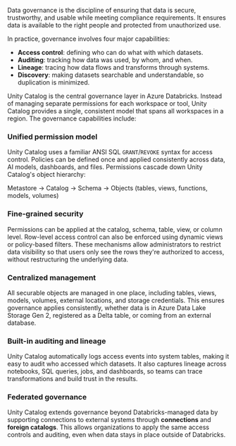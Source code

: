 ﻿Data governance is the discipline of ensuring that data is secure, trustworthy, and usable while meeting compliance requirements. It ensures data is available to the right people and protected from unauthorized use.  

In practice, governance involves four major capabilities:

- **Access control**: defining who can do what with which datasets.  
- **Auditing**: tracking how data was used, by whom, and when.  
- **Lineage**: tracing how data flows and transforms through systems.  
- **Discovery**: making datasets searchable and understandable, so duplication is minimized.  

Unity Catalog is the central governance layer in Azure Databricks. Instead of managing separate permissions for each workspace or tool, Unity Catalog provides a single, consistent model that spans all workspaces in a region. The governance capabilities include:

### Unified permission model

Unity Catalog uses a familiar ANSI SQL `GRANT`/`REVOKE` syntax for access control. Policies can be defined once and applied consistently across data, AI models, dashboards, and files. Permissions cascade down Unity Catalog's object hierarchy:

Metastore → Catalog → Schema → Objects (tables, views, functions, models, volumes)

### Fine-grained security

Permissions can be applied at the catalog, schema, table, view, or column level. Row-level access control can also be enforced using dynamic views or policy-based filters. These mechanisms allow administrators to restrict data visibility so that users only see the rows they're authorized to access, without restructuring the underlying data.

### Centralized management

All securable objects are managed in one place, including tables, views, models, volumes, external locations, and storage credentials. This ensures governance applies consistently, whether data is in Azure Data Lake Storage Gen 2, registered as a Delta table, or coming from an external database.

### Built-in auditing and lineage

Unity Catalog automatically logs access events into system tables, making it easy to audit who accessed which datasets. It also captures lineage across notebooks, SQL queries, jobs, and dashboards, so teams can trace transformations and build trust in the results.

### Federated governance

Unity Catalog extends governance beyond Databricks-managed data by supporting connections to external systems through **connections** and **foreign catalogs**. This allows organizations to apply the same access controls and auditing, even when data stays in place outside of Databricks.  
